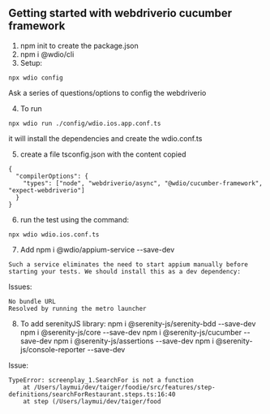 ## Getting started with webdriverio cucumber framework
1. npm init to create the package.json
2. npm i @wdio/cli
3. Setup: 
```
npx wdio config
```
Ask a series of questions/options to config the webdriverio

4. To run
```
npx wdio run ./config/wdio.ios.app.conf.ts
```
it will install the dependencies and create the wdio.conf.ts

5. create a file tsconfig.json with the content copied
```
{
  "compilerOptions": {
    "types": ["node", "webdriverio/async", "@wdio/cucumber-framework", "expect-webdriverio"]
  }
}
```

6. run the test using the command:
```
npx wdio wdio.ios.conf.ts
```

7. Add npm i @wdio/appium-service --save-dev
```
Such a service eliminates the need to start appium manually before starting your tests. We should install this as a dev dependency:
```

Issues: 
```
No bundle URL 
Resolved by running the metro launcher
```

8. To add serenityJS library:
npm i @serenity-js/serenity-bdd --save-dev
npm i @serenity-js/core --save-dev
npm i @serenity-js/cucumber --save-dev
npm i @serenity-js/assertions --save-dev
npm i @serenity-js/console-reporter --save-dev

Issue:
```
TypeError: screenplay_1.SearchFor is not a function
    at /Users/laymui/dev/taiger/foodie/src/features/step-definitions/searchForRestaurant.steps.ts:16:40
    at step (/Users/laymui/dev/taiger/food
 ```
